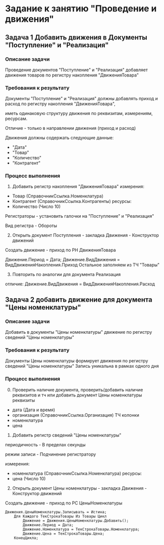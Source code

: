 # Задание к занятию "Проведение и движения"

## Задача 1 Добавить движения в Документы "Поступление" и "Реализация"

### Описание задачи

Проведение документов "Поступление" и "Реализация" добавляет движения товаров по регистру накопления "ДвиженияТовара"

### Требования к результату

Документы "Поступление" и "Реализация" должны добавлять приход и расход по регистру накопления "ДвиженияТовара",

иметь одинаковую структуру движения по реквизитам, измерениям, ресурсам.

Отличие - только в направлении движения (приход и расход)

Движения должны содержать следующие данные:

* "Дата"
* "Товар"
* "Количество"
* "Контрагент"

### Процесс выполнения

1. Добавить регистр накопления "ДвиженияТовара"
измерения:
- Товар (СправочникСсылка.Номенклатура)
- Контрагент (СправочникСсылка.Контрагенты)
ресурсы:
- Количество (Число 10)

Регистраторы - установить галочки на "Поступление" и "Реализация" 

Вид регистра - Обороты

2. Открыть документ Поступления - закладка Движения - Конструктор движений

Создать движение - приход по РН ДвиженияТовара

Движение.Период = Дата;
Движение.ВидДвижения = ВидДвиженияНакопления.Приход
Остальное заполняем  из ТЧ "Товары"

3. Повторить по аналогии для документа Реализация

отличие:
Движение.ВидДвижения = ВидДвиженияНакопления.Расход

## Задача 2 добавить движение для документа "Цены номенклатуры" 

### Описание задачи

Добавить в документы "Цены номенклатуры" движение по регистру сведений "Цены номенклатуры"

### Требования к результату

Документы Цены номенклатуры формирует движения по регистру сведений "Цены номенклатуры"
Запись уникальна в рамках одного дня

### Процесс выполнения

0. Проверить наличие документа, проверить/добавить наличие реквизитов и тч или добавить документ Цены номенклатуры
реквизиты
- дата (Дата и время)
- организация (СправочникСсылка.Организация)
ТЧ колонки
- номенклатура
- цена

1. Добавить регистр сведений "Цены номенклатуры"

периодичность - В пределах секунды

режим записи - Подчинение регистратору

измерения:
- номенклатура (СправочникСсылка.Номенклатура)
ресурсы:
- цена (Число 10)

2. Открыть документ Цены номенклатуры - закладка Движения - Конструктор движений

Создать движение - приход по РС ЦеныНоменклатуры

```bsl
Движения.ЦеныНоменклатуры.Записывать = Истина;
	Для Каждого ТекСтрокаТовары Из Товары Цикл
		Движение = Движения.ЦеныНоменклатуры.Добавить();
		Движение.Период = Дата;
		Движение.Номенклатура = ТекСтрокаТовары.Номенклатура;
		Движение.Цена = ТекСтрокаТовары.Цена;
	КонецЦикла;
```
